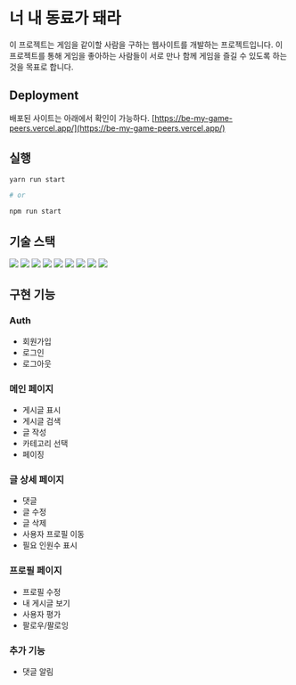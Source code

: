 # 너 내 동료가 돼라
이 프로젝트는 게임을 같이할 사람을 구하는 웹사이트를 개발하는 프로젝트입니다. 이 프로젝트를 통해 게임을 좋아하는 사람들이 서로 만나 함께 게임을 즐길 수 있도록 하는 것을 목표로 합니다.

## Deployment
배포된 사이트는 아래에서 확인이 가능하다.
[https://be-my-game-peers.vercel.app/](https://be-my-game-peers.vercel.app/)
## 실행
```bash
yarn run start

# or

npm run start
```
## 기술 스택
<div align=left>
  <img src="https://img.shields.io/badge/html5-E34F26?style=for-the-badge&logo=html5&logoColor=white"> 
  <img src="https://img.shields.io/badge/css-1572B6?style=for-the-badge&logo=css3&logoColor=white"> 
  <img src="https://img.shields.io/badge/javascript-F7DF1E?style=for-the-badge&logo=javascript&logoColor=black">
  <img src="https://img.shields.io/badge/react-61DAFB?style=for-the-badge&logo=react&logoColor=black"> 
  <img src="https://img.shields.io/badge/redux-764ABC?style=for-the-badge&logo=redux&logoColor=white">
  <img src="https://img.shields.io/badge/github-181717?style=for-the-badge&logo=github&logoColor=white">
  <img src="https://img.shields.io/badge/git-F05032?style=for-the-badge&logo=git&logoColor=white">
  <img src="https://img.shields.io/badge/firebase-FFCA28?style=for-the-badge&logo=firebase&logoColor=white">
  <img src="https://img.shields.io/badge/vercel-A9A9A9?style=for-the-badge&logo=vercel&logoColor=white">
</div>

## 구현 기능
### Auth
- 회원가입
- 로그인
- 로그아웃

### 메인 페이지
- 게시글 표시
- 게시글 검색
- 글 작성
- 카테고리 선택
- 페이징

### 글 상세 페이지
- 댓글
- 글 수정
- 글 삭제
- 사용자 프로필 이동
- 필요 인원수 표시

### 프로필 페이지
- 프로필 수정
- 내 게시글 보기
- 사용자 평가
- 팔로우/팔로잉

### 추가 기능
- 댓글 알림

